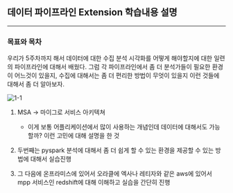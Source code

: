 ## 데이터 파이프라인 Extension 학습내용 설명

---

### 목표와 목차

우리가 5주차까지 해서 데이터에 대한 수집 분석 시각화를 어떻게 해야할지에 대한 일련의 파이프라인에 대해서 배웠다. 그럼 각 파이프라인에서 좀 더 분석가들이 필요한 환경이 어느것이 있을지, 수집에 대해서는 좀 더 편리한 방법이 무엇이 있을지 이런 것들에 대해서 좀 더 알아보자.

![1-1](https://user-images.githubusercontent.com/86764734/161071247-17754908-9b6d-4004-a1a4-6e8911cdba60.png)

1. MSA → 마이그로 서비스 아키텍쳐

    - 이게 보통 어플리케이션에서 많이 사용하는 개념인데 데이터에 대해서도 가능할까? 이런 고민에 대해 설명을 한 것

2. 두번째는 pyspark 분석에 대해서 좀 더 쉽게 할 수 있는 환경을 제공할 수 있는 방법에 대해서 실습진행

3. 그 다음에 온프라미스에 있어서 오라클에 엑사나 레티자와 같은 aws에 있어서 mpp 서비스인 redshift에 대해 이해하고 실습을 간단히 진행